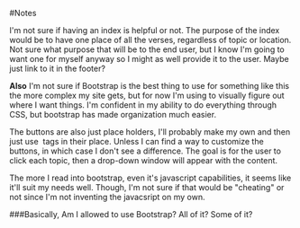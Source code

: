 #Notes

I'm not sure if having an index is helpful or not. The purpose of the index would be to have one place of all the verses, regardless of topic or location. Not sure what purpose that will be to the end user, but I know I'm going to want one for myself anyway so I might as well provide it to the user. Maybe just link to it in the footer?

**Also**
I'm not sure if Bootstrap is the best thing to use for something like this the more complex my site gets, but for now I'm using to visually figure out where I want things. I'm confident in my ability to do everything through CSS, but bootstrap has made organization much easier.

The buttons are also just place holders, I'll probably make my own and then just use <img> tags in their place. Unless I can find a way to customize the buttons, in which case I don't see a difference. The goal is for the user to click each topic, then a drop-down window will appear with the content.

The more I read into bootstrap, even it's javascript capabilities, it seems like it'll suit my needs well. Though, I'm not sure if that would be "cheating" or not since I'm not inventing the javacsript on my own. 

###Basically,
Am I allowed to use Bootstrap? All of it? Some of it?